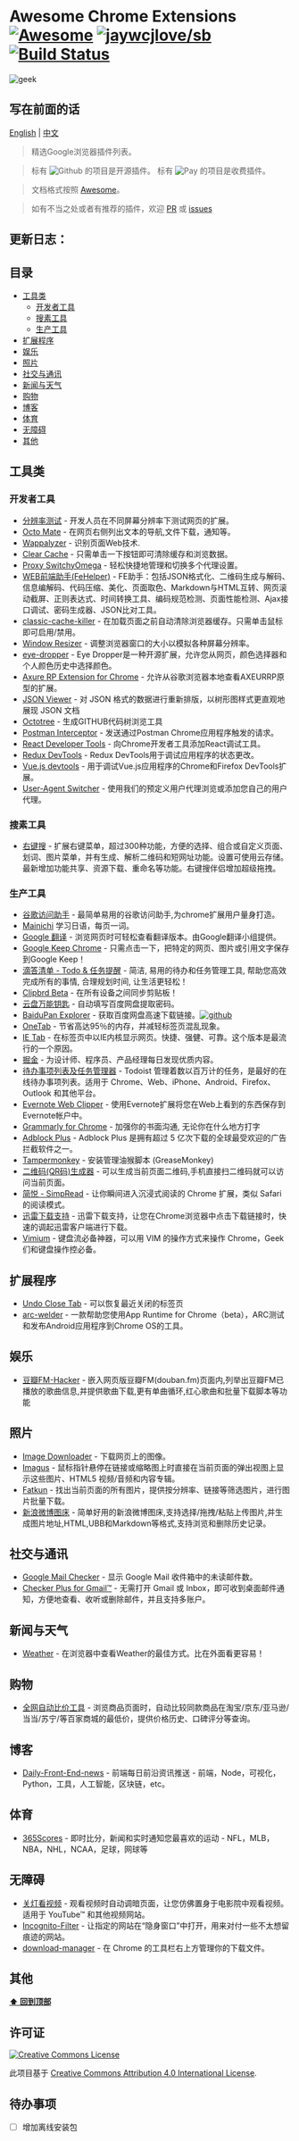 # Awesome Chrome Extensions [![Awesome](https://cdn.rawgit.com/sindresorhus/awesome/d7305f38d29fed78fa85652e3a63e154dd8e8829/media/badge.svg)](https://github.com/sindresorhus/awesome) [![jaywcjlove/sb](https://jaywcjlove.github.io/sb/lang/english.svg)](README.md) [![Build Status](https://travis-ci.org/Cui-y/awesome-chrome-plugin-recommends.svg)](https://travis-ci.org/Cui-y/awesome-chrome-plugin-recommends.svg)

![geek](./media/geek.jpg)

## 写在前面的话

[English](README.md) | [中文](README-cn.md)

> 精选Google浏览器插件列表。

> 标有 ![Github][Github Icon] 的项目是开源插件。 标有 ![Pay][Pay Icon] 的项目是收费插件。

> 文档格式按照 [Awesome](https://github.com/sindresorhus/awesome)。

> 如有不当之处或者有推荐的插件，欢迎 [PR](https://github.com/Cui-y/awesome-chrome-plugin-recommends/pulls) 或 [issues](https://github.com/Cui-y/awesome-chrome-plugin-recommends/issues)


## 更新日志：

## 目录

  - [工具类](#工具类)
    - [开发者工具](#开发者工具)
    - [搜素工具](#搜素工具)
    - [生产工具](#生产工具)
  - [扩展程序](#扩展程序)
  - [娱乐](#娱乐)
  - [照片](#照片)
  - [社交与通讯](#社交与通讯)
  - [新闻与天气](#新闻与天气)
  - [购物](#购物)
  - [博客](#博客)
  - [体育](#体育)
  - [无障碍](#无障碍)
  - [其他](#其他)


## 工具类

### 开发者工具

- [分辨率测试](https://chrome.google.com/webstore/detail/resolution-test/idhfcdbheobinplaamokffboaccidbal) - 开发人员在不同屏幕分辨率下测试网页的扩展。
- [Octo Mate](https://chrome.google.com/webstore/detail/octo-mate/baggcehellihkglakjnmnhpnjmkbmpkf) - 在网页右侧列出文本的导航,文件下载，通知等。
- [Wappalyzer](https://chrome.google.com/webstore/detail/wappalyzer/gppongmhjkpfnbhagpmjfkannfbllamg) - 识别页面Web技术.
- [Clear Cache](https://chrome.google.com/webstore/detail/clear-cache/cppjkneekbjaeellbfkmgnhonkkjfpdn?utm_source=chrome-app-launcher-info-dialog) - 只需单击一下按钮即可清除缓存和浏览数据。
- [Proxy SwitchyOmega](https://chrome.google.com/webstore/detail/proxy-switchyomega/padekgcemlokbadohgkifijomclgjgif?hl=zh-CN) - 轻松快捷地管理和切换多个代理设置。 
- [WEB前端助手(FeHelper)](https://chrome.google.com/webstore/detail/web%E5%89%8D%E7%AB%AF%E5%8A%A9%E6%89%8Bfehelper/pkgccpejnmalmdinmhkkfafefagiiiad) - FE助手：包括JSON格式化、二维码生成与解码、信息编解码、代码压缩、美化、页面取色、Markdown与HTML互转、网页滚动截屏、正则表达式、时间转换工具、编码规范检测、页面性能检测、Ajax接口调试、密码生成器、JSON比对工具。
- [classic-cache-killer](https://chrome.google.com/webstore/detail/classic-cache-killer/kkmknnnjliniefekpicbaaobdnjjikfp) - 在加载页面之前自动清除浏览器缓存。只需单击鼠标即可启用/禁用。
- [Window Resizer](https://chrome.google.com/webstore/detail/window-resizer/kkelicaakdanhinjdeammmilcgefonfh) - 调整浏览器窗口的大小以模拟各种屏幕分辨率。
- [eye-dropper](https://chrome.google.com/webstore/detail/eye-dropper/hmdcmlfkchdmnmnmheododdhjedfccka) - Eye Dropper是一种开源扩展，允许您从网页，颜色选择器和个人颜色历史中选择颜色。
- [Axure RP Extension for Chrome](https://chrome.google.com/webstore/detail/axure-rp-extension-for-ch/dogkpdfcklifaemcdfbildhcofnopogp) - 允许从谷歌浏览器本地查看AXEURRP原型的扩展。
- [JSON Viewer](https://chrome.google.com/webstore/detail/json-viewer/gbmdgpbipfallnflgajpaliibnhdgobh) - 对 JSON 格式的数据进行重新排版，以树形图样式更直观地展现 JSON 文档
- [Octotree](https://chrome.google.com/webstore/detail/octotree/bkhaagjahfmjljalopjnoealnfndnagc) - 生成GITHUB代码树浏览工具
- [Postman Interceptor](https://chrome.google.com/webstore/detail/postman-interceptor/aicmkgpgakddgnaphhhpliifpcfhicfo) - 发送通过Postman Chrome应用程序触发的请求。
- [React Developer Tools](https://chrome.google.com/webstore/detail/react-developer-tools/fmkadmapgofadopljbjfkapdkoienihi) - 向Chrome开发者工具添加React调试工具。
- [Redux DevTools](https://chrome.google.com/webstore/detail/redux-devtools/lmhkpmbekcpmknklioeibfkpmmfibljd) - Redux DevTools用于调试应用程序的状态更改。
- [Vue.js devtools](https://chrome.google.com/webstore/detail/vuejs-devtools/nhdogjmejiglipccpnnnanhbledajbpd) - 用于调试Vue.js应用程序的Chrome和Firefox DevTools扩展。
- [User-Agent Switcher](https://chrome.google.com/webstore/detail/user-agent-switcher-for-g/ffhkkpnppgnfaobgihpdblnhmmbodake) - 使用我们的预定义用户代理浏览或添加您自己的用户代理。


### 搜素工具

- [右键搜](https://chrome.google.com/webstore/detail/context-menus/phlfmkfpmphogkomddckmggcfpmfchpn) - 扩展右键菜单，超过300种功能，方便的选择、组合或自定义页面、划词、图片菜单，并有生成、解析二维码和短网址功能。设置可使用云存储。最新增加功能共享、资源下载、重命名等功能。右键搜伴侣增加超级拖拽。


### 生产工具

- [谷歌访问助手](https://chrome.google.com/webstore/detail/%E8%B0%B7%E6%AD%8C%E8%AE%BF%E9%97%AE%E5%8A%A9%E6%89%8B/gocklaboggjfkolaknpbhddbaopcepfp?utm_source=chrome-app-launcher-info-dialog) - 最简单易用的谷歌访问助手,为chrome扩展用户量身打造。
- [Mainichi](https://chrome.google.com/webstore/detail/mainichi/dfekdjmdikicceaiokcmmchenpilglhn?hl=zh-CN) 学习日语，每页一词。
- [Google 翻译](https://chrome.google.com/webstore/detail/google-translate/aapbdbdomjkkjkaonfhkkikfgjllcleb) - 浏览网页时可轻松查看翻译版本。由Google翻译小组提供。
- [Google Keep Chrome](https://chrome.google.com/webstore/detail/google-keep-chrome-extens/lpcaedmchfhocbbapmcbpinfpgnhiddi) - 只需点击一下，把特定的网页、图片或引用文字保存到Google Keep！
- [滴答清单 - Todo & 任务提醒](https://chrome.google.com/webstore/detail/ticktick-todo-task-list/diankknpkndanachmlckaikddgcehkod) - 简洁, 易用的待办和任务管理工具, 帮助您高效完成所有的事情, 合理规划时间, 让生活更轻松！
- [Clipbrd Beta](https://chrome.google.com/webstore/detail/clipbrd-beta/febnkhppinonnjgfjdigiipdajophkkk) - 在所有设备之间同步剪贴板！
- [云盘万能钥匙](https://chrome.google.com/webstore/detail/%E4%BA%91%E7%9B%98%E4%B8%87%E8%83%BD%E9%92%A5%E5%8C%99/anlllmnpjodopgbkbpnghnjlelnogfjc/related?hl=zh-CN) - 自动填写百度网盘提取密码。
- [BaiduPan Explorer](https://chrome.google.com/webstore/detail/baidupan-explorer/lncbhecjekffklnelbeninpnacopebcp) - 获取百度网盘高速下载链接。[![github][Github Icon]](https://github.com/luochenzhimu/BaiduPan-Explorer)
- [OneTab](https://chrome.google.com/webstore/detail/onetab/chphlpgkkbolifaimnlloiipkdnihall?hl=zh-CN) - 节省高达95％的内存，并减轻标签页混乱现象。
- [IE Tab](https://chrome.google.com/webstore/detail/ie-tab/hehijbfgiekmjfkfjpbkbammjbdenadd) - 在标签页中以IE内核显示网页。快捷、强健、可靠。这个版本是最流行的一个原因。
- [掘金](https://chrome.google.com/webstore/detail/%E6%8E%98%E9%87%91/lecdifefmmfjnjjinhaennhdlmcaeeeb) - 为设计师、程序员、产品经理每日发现优质内容。
- [待办事项列表及任务管理器](https://chrome.google.com/webstore/detail/todoist-to-do-list-and-ta/jldhpllghnbhlbpcmnajkpdmadaolakh) - Todoist 管理着数以百万计的任务，是最好的在线待办事项列表。适用于 Chrome、Web、iPhone、Android、Firefox、Outlook 和其他平台。
- [Evernote Web Clipper](https://chrome.google.com/webstore/detail/evernote-web-clipper/pioclpoplcdbaefihamjohnefbikjilc) - 使用Evernote扩展将您在Web上看到的东西保存到Evernote帐户中。
- [Grammarly for Chrome](https://chrome.google.com/webstore/detail/grammarly-for-chrome/kbfnbcaeplbcioakkpcpgfkobkghlhen) - 加强你的书面沟通, 无论你在什么地方打字
- [Adblock Plus](https://chrome.google.com/webstore/detail/adblock-plus/cfhdojbkjhnklbpkdaibdccddilifddb) - Adblock Plus 是拥有超过 5 亿次下载的全球最受欢迎的广告拦截软件之一。
- [Tampermonkey](https://chrome.google.com/webstore/detail/tampermonkey/dhdgffkkebhmkfjojejmpbldmpobfkfo) - 安装管理油猴脚本 (GreaseMonkey) 
- [二维码(QR码)生成器](https://chrome.google.com/webstore/detail/%E4%BA%8C%E7%BB%B4%E7%A0%81qr%E7%A0%81%E7%94%9F%E6%88%90%E5%99%A8qr-code-generato/pflgjjogbmmcmfhfcnlohagkablhbpmg) - 可以生成当前页面二维码,手机直接扫二维码就可以访问当前页面。
- [简悦 - SimpRead](https://chrome.google.com/webstore/detail/simpread-reader-view/ijllcpnolfcooahcekpamkbidhejabll) - 让你瞬间进入沉浸式阅读的 Chrome 扩展，类似 Safari 的阅读模式。
- [迅雷下载支持](https://chrome.google.com/webstore/detail/%E8%BF%85%E9%9B%B7%E4%B8%8B%E8%BD%BD%E6%94%AF%E6%8C%81/bclmkgofhdgekpoamoialodjdloiilod) - 迅雷下载支持，让您在Chrome浏览器中点击下载链接时，快速的调起迅雷客户端进行下载。
- [Vimium](https://chrome.google.com/webstore/detail/vimium/dbepggeogbaibhgnhhndojpepiihcmeb) - 键盘流必备神器，可以用 VIM 的操作方式来操作 Chrome，Geek 们和键盘操作控必备。


## 扩展程序

- [Undo Close Tab](https://chrome.google.com/webstore/detail/undoclosetab/agoafanmgjplfjeiabopkembipjbpnac) - 可以恢复最近关闭的标签页
- [arc-welder](https://chrome.google.com/webstore/detail/arc-welder/emfinbmielocnlhgmfkkmkngdoccbadn) - 一款帮助您使用App Runtime for Chrome（beta），ARC测试和发布Android应用程序到Chrome OS的工具。


## 娱乐

- [豆瓣FM-Hacker](https://chrome.google.com/webstore/detail/%E8%B1%86%E7%93%A3fm-hacker/pjpdhffcchclaedfnlkmpacghddkpgjh) - 嵌入网页版豆瓣FM(douban.fm)页面内,列举出豆瓣FM已播放的歌曲信息,并提供歌曲下载,更有单曲循环,红心歌曲和批量下载脚本等功能


## 照片

- [Image Downloader](https://chrome.google.com/webstore/detail/image-downloader/cnpniohnfphhjihaiiggeabnkjhpaldj) - 下载网页上的图像。
- [Imagus](https://chrome.google.com/webstore/detail/imagus/immpkjjlgappgfkkfieppnmlhakdmaab?utm_source=chrome-app-launcher-info-dialog) - 鼠标指针悬停在链接或缩略图上时直接在当前页面的弹出视图上显示这些图片、HTML5 视频/音频和内容专辑。
- [Fatkun](https://chrome.google.com/webstore/detail/fatkun-batch-download-ima/nnjjahlikiabnchcpehcpkdeckfgnohf?hl=zh-CN) - 找出当前页面的所有图片，提供按分辨率、链接等筛选图片，进行图片批量下载。
- [新浪微博图床](https://chrome.google.com/webstore/detail/%E6%96%B0%E6%B5%AA%E5%BE%AE%E5%8D%9A%E5%9B%BE%E5%BA%8A/fdfdnfpdplfbbnemmmoklbfjbhecpnhf?utm_campaign=en) - 简单好用的新浪微博图床,支持选择/拖拽/粘贴上传图片,并生成图片地址,HTML,UBB和Markdown等格式,支持浏览和删除历史记录。


## 社交与通讯

- [Google Mail Checker](https://chrome.google.com/webstore/detail/google-mail-checker/mihcahmgecmbnbcchbopgniflfhgnkff) - 显示 Google Mail 收件箱中的未读邮件数。
- [Checker Plus for Gmail™](https://chrome.google.com/webstore/detail/checker-plus-for-gmail/oeopbcgkkoapgobdbedcemjljbihmemj) - 无需打开 Gmail 或 Inbox，即可收到桌面邮件通知，方便地查看、收听或删除邮件，并且支持多账户。


## 新闻与天气

- [Weather](https://chrome.google.com/webstore/detail/weather/iolcbmjhmpdheggkocibajddahbeiglb) - 在浏览器中查看Weather的最佳方式。比在外面看更容易！


## 购物

- [全网自动比价工具](https://chrome.google.com/webstore/detail/%E8%B4%AD%E7%89%A9%E5%85%9A%E5%85%A8%E7%BD%91%E8%87%AA%E5%8A%A8%E6%AF%94%E4%BB%B7%E5%B7%A5%E5%85%B7%EF%BC%9A%E6%B7%98%E5%AE%9D%E4%BA%AC%E4%B8%9C%E7%BE%8E%E4%BA%9A%E6%97%A5%E4%BA%9A%E6%AF%94%E4%BB%B7%E3%80%8118/jgphnjokjhjlcnnajmfjlacjnjkhleah?utm_campaign=en) - 浏览商品页面时，自动比较同款商品在淘宝/京东/亚马逊/当当/苏宁/等百家商城的最低价，提供价格历史、口碑评分等查询。


## 博客

- [Daily-Front-End-news](https://chrome.google.com/webstore/detail/daily-front-end-news/dcijaoifeaaafbdglmalaajeedcamogg) - 前端每日前沿资讯推送 - 前端，Node，可视化，Python，工具，人工智能，区块链，etc。


## 体育

- [365Scores](https://chrome.google.com/webstore/detail/365scores-live-scoresspor/nmpppefjehmjbiplimkfjeamnohldmko?utm_source=chrome-app-launcher-info-dialog) - 即时比分，新闻和实时通知您最喜欢的运动 - NFL，MLB，NBA，NHL，NCAA，足球，网球等


## 无障碍

- [关灯看视频](https://chrome.google.com/webstore/detail/turn-off-the-lights/bfbmjmiodbnnpllbbbfblcplfjjepjdn) - 观看视频时自动调暗页面，让您仿佛置身于电影院中观看视频。 适用于 YouTube™ 和其他视频网站。
- [Incognito-Filter](https://chrome.google.com/webstore/detail/incognito-filter/cifilbmpnkjinlkchohdfcpdkmpngiik) - 让指定的网站在“隐身窗口”中打开，用来对付一些不太想留痕迹的网站。
- [download-manager](https://chrome.google.com/webstore/detail/download-manager/daoidaoebhfcgccdpgjjcbdginkofmfe) - 在 Chrome 的工具栏右上方管理你的下载文件。


## 其他


**[⬆ 回到顶部](#目录)**

## 许可证
[![Creative Commons License](http://i.creativecommons.org/l/by/4.0/88x31.png)](https://creativecommons.org/licenses/by/4.0/)

此项目基于 [Creative Commons Attribution 4.0 International License](http://creativecommons.org/licenses/by/4.0/).

## 待办事项
- [ ] 增加离线安装包

[Github Icon]: ./media/github.svg
[Pay Icon]: ./media/pay.svg
